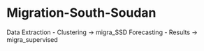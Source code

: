 # Migration-South-Soudan

Data Extraction - Clustering -> migra_SSD
Forecasting - Results -> migra_supervised
